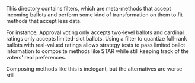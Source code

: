 This directory contains filters, which are meta-methods that accept incoming
ballots and perform some kind of transformation on them to fit methods that
accept less data.

For instance, Approval voting only accepts two-level ballots and cardinal
ratings only accepts limited-slot ballots. Using a filter to quantize full-rank
ballots with real-valued ratings allows strategy tests to pass limited
ballot information to composite methods like STAR while still keeping track
of the voters' real preferences.

Composing methods like this is inelegant, but the alternatives are worse still.
